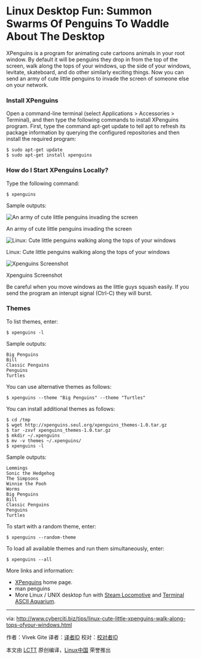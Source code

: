 Linux Desktop Fun: Summon Swarms Of Penguins To Waddle About The Desktop
================================================================================
XPenguins is a program for animating cute cartoons animals in your root window. By default it will be penguins they drop in from the top of the screen, walk along the tops of your windows, up the side of your windows, levitate, skateboard, and do other similarly exciting things. Now you can send an army of cute little penguins to invade the screen of someone else on your network.

### Install XPenguins ###

Open a command-line terminal (select Applications > Accessories > Terminal), and then type the following commands to install XPenguins program. First, type the command apt-get update to tell apt to refresh its package information by querying the configured repositories and then install the required program:

    $ sudo apt-get update
    $ sudo apt-get install xpenguins

### How do I Start XPenguins Locally? ###

Type the following command:

    $ xpenguins

Sample outputs:

![An army of cute little penguins invading the screen](http://files.cyberciti.biz/uploads/tips/2011/07/Workspace-1_002_12_07_2011.png)

An army of cute little penguins invading the screen

![Linux: Cute little penguins walking along the tops of your windows](http://files.cyberciti.biz/uploads/tips/2011/07/Workspace-1_001_12_07_2011.png)

Linux: Cute little penguins walking along the tops of your windows

![Xpenguins Screenshot](http://files.cyberciti.biz/uploads/tips/2011/07/xpenguins-screenshot.jpg)

Xpenguins Screenshot

Be careful when you move windows as the little guys squash easily. If you send the program an interupt signal (Ctrl-C) they will burst.

### Themes ###

To list themes, enter:

    $ xpenguins -l

Sample outputs:

    Big Penguins
    Bill
    Classic Penguins
    Penguins
    Turtles

You can use alternative themes as follows:

    $ xpenguins --theme "Big Penguins" --theme "Turtles"

You can install additional themes as follows:

    $ cd /tmp
    $ wget http://xpenguins.seul.org/xpenguins_themes-1.0.tar.gz
    $ tar -zxvf xpenguins_themes-1.0.tar.gz
    $ mkdir ~/.xpenguins
    $ mv -v themes ~/.xpenguins/
    $ xpenguins -l

Sample outputs:

    Lemmings
    Sonic the Hedgehog
    The Simpsons
    Winnie the Pooh
    Worms
    Big Penguins
    Bill
    Classic Penguins
    Penguins
    Turtles

To start with a random theme, enter:

    $ xpenguins --random-theme

To load all available themes and run them simultaneously, enter:

    $ xpenguins --all

More links and information:

- [XPenguins][1] home page.
- man penguins
- More Linux / UNIX desktop fun with [Steam Locomotive][2] and [Terminal ASCII Aquarium][3].

--------------------------------------------------------------------------------

via: http://www.cyberciti.biz/tips/linux-cute-little-xpenguins-walk-along-tops-ofyour-windows.html

作者：Vivek Gite
译者：[译者ID](https://github.com/译者ID)
校对：[校对者ID](https://github.com/校对者ID)

本文由 [LCTT](https://github.com/LCTT/TranslateProject) 原创编译，[Linux中国](https://linux.cn/) 荣誉推出

[1]:http://xpenguins.seul.org/
[2]:http://www.cyberciti.biz/tips/displays-animations-when-accidentally-you-type-sl-instead-of-ls.html
[3]:http://www.cyberciti.biz/tips/linux-unix-apple-osx-terminal-ascii-aquarium.html
